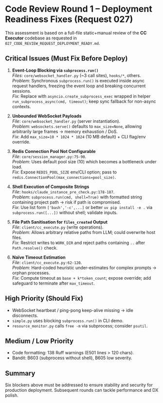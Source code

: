 # Code Review Round 1 – Deployment Readiness Fixes (Request 027)

This assessment is based on a full-file static+manual review of the **CC Executor** codebase as requested in `027_CODE_REVIEW_REQUEST_DEPLOYMENT_READY.md`.

## Critical Issues (Must Fix Before Deploy)

1. **Event-Loop Blocking via `subprocess.run()`**  
   *Files*: `core/websocket_handler.py` (~3 call sites), `hooks/*`, others.  
   *Problem*: Synchronous `subprocess.run()` is executed inside async request handlers, freezing the event loop and breaking concurrent sessions.  
   *Fix*: Replace with `asyncio.create_subprocess_exec` wrapped in helper `run_subprocess_async(cmd, timeout)`; keep sync fallback for non-async contexts.

2. **Unbounded WebSocket Payloads**  
   *File*: `core/websocket_handler.py` (server instantiation).  
   *Problem*: `websockets.serve()` defaults to `max_size=None`, allowing arbitrarily large frames → memory exhaustion / DoS.  
   *Fix*: Add `max_size=10 * 1024 * 1024` (10 MB default) + CLI flag/env override.

3. **Redis Connection Pool Not Configurable**  
   *File*: `core/session_manager.py:75-90`.  
   *Problem*: Uses default pool size (10) which becomes a bottleneck under load.  
   *Fix*: Expose `REDIS_POOL_SIZE` env/CLI option; pass to `redis.ConnectionPool(max_connections=pool_size)`.

4. **Shell Execution of Composite Strings**  
   *File*: `hooks/claude_instance_pre_check.py:178-187`.  
   *Problem*: `subprocess.run(cmd, shell=True)` with formatted string containing project path → risk if path is compromised.  
   *Fix*: Use list form `['bash','-c',...]` or better `uv pip install -e .` via `subprocess.run([...])` without shell; validate inputs.

5. **File Path Sanitisation for `files_created` Output**  
   *File*: `client/cc_execute.py` (write operations).  
   *Problem*: Allows arbitrary relative paths from LLM; could overwrite host files.  
   *Fix*: Restrict writes to `WORK_DIR` and reject paths containing `..` after `Path.resolve()` check.

6. **Naïve Timeout Estimation**  
   *File*: `client/cc_execute.py:62-120`.  
   *Problem*: Hard-coded heuristic under-estimates for complex prompts → orphan processes.  
   *Fix*: Compute timeout as `base + k*token_count`; expose override; add safeguard to terminate after `max_timeout`.

## High Priority (Should Fix)
* WebSocket heartbeat / ping-pong keep-alive missing → idle disconnects.
* `simple.py` uses blocking `subprocess.run()` in CLI demo.
* `resource_monitor.py` calls `free -m` via subprocess; consider `psutil`.

## Medium / Low Priority
* Code formatting: 138 Ruff warnings (E501 lines > 120 chars).  
* Bandit: B603 (subprocess without shell), B605 low severity.

## Summary
Six blockers above must be addressed to ensure stability and security for production deployment. Subsequent rounds can tackle performance and DX polish.
